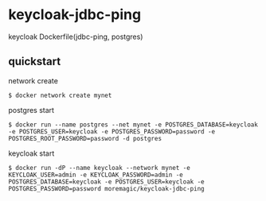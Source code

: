 # keycloak-jdbc-ping
keycloak Dockerfile(jdbc-ping, postgres)

## quickstart
network create
```console
$ docker network create mynet
```

postgres start
```console
$ docker run --name postgres --net mynet -e POSTGRES_DATABASE=keycloak -e POSTGRES_USER=keycloak -e POSTGRES_PASSWORD=password -e POSTGRES_ROOT_PASSWORD=password -d postgres
```

keycloak start
```console
$ docker run -dP --name keycloak --network mynet -e KEYCLOAK_USER=admin -e KEYCLOAK_PASSWORD=admin -e POSTGRES_DATABASE=keycloak -e POSTGRES_USER=keycloak -e POSTGRES_PASSWORD=password moremagic/keycloak-jdbc-ping
```
